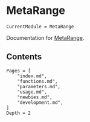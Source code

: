 # MetaRange

```@meta
CurrentModule = MetaRange
```

Documentation for [MetaRange](https://github.com/janablechschmidt/MetaRange.jl).

## Contents

```@contents
Pages = [
    "index.md",
    "functions.md",
    "parameters.md",
    "usage.md",
    "newbies.md",
    "development.md",
]
Depth = 2
```
